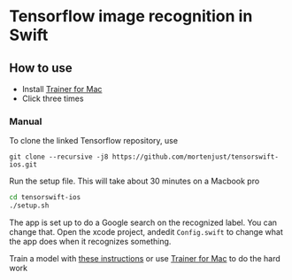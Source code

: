 # Tensorflow image recognition in Swift



## How to use
 * Install <a href="http://github.com/mortenjust/trainer-mac">Trainer for Mac</a>
 * Click three times


### Manual

To clone the linked Tensorflow repository, use
```
git clone --recursive -j8 https://github.com/mortenjust/tensorswift-ios.git
```

Run the setup file. This will take about 30 minutes on a Macbook pro
```bash
cd tensorswift-ios
./setup.sh
```
The app is set up to do a Google search on the recognized label. You can change that. Open the xcode project, andedit `Config.swift` to change what the app does when it recognizes something.

Train a model with <a href="https://www.tensorflow.org/how_tos/image_retraining/">these instructions</a> or use <a href="http://github.com/mortenjust/trainer-mac">Trainer for Mac</a> to do the hard work
